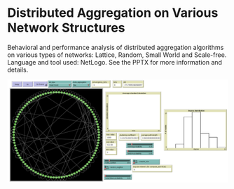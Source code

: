 # Distributed Aggregation on Various Network Structures
Behavioral and performance analysis of distributed aggregation algorithms on various types of networks: Lattice, Random, Small World and Scale-free.
Language and tool used: NetLogo. See the PPTX for more information and details.

![image](Immagine.png)
